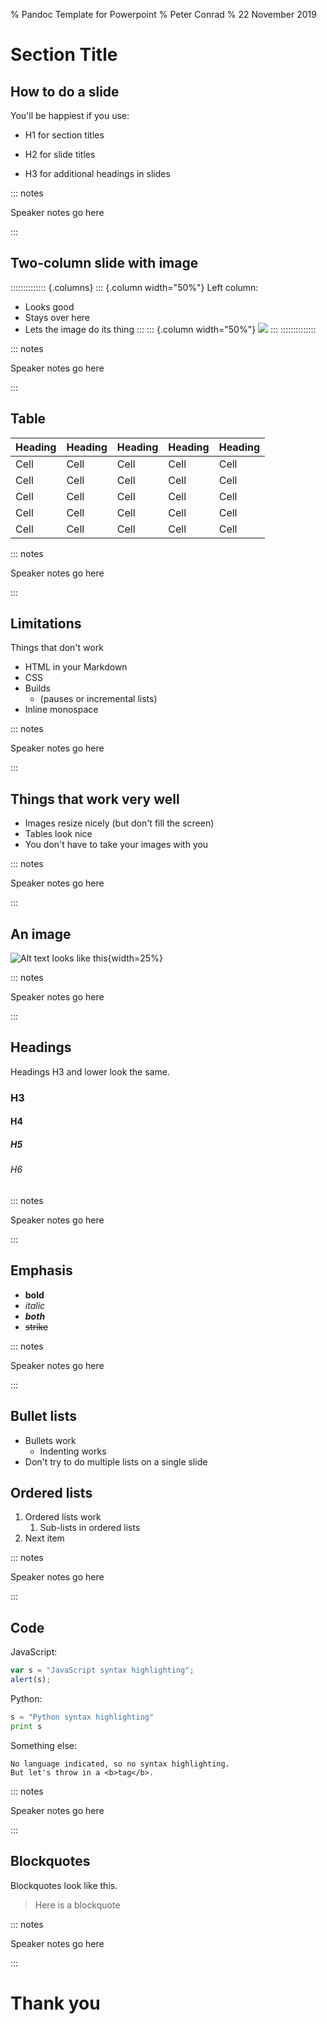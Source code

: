 % Pandoc Template for Powerpoint
% Peter Conrad
% 22 November 2019

# Section Title


## How to do a slide

You'll be happiest if you use:

* H1 for section titles
- H2 for slide titles
+ H3 for additional headings in slides

::: notes

Speaker notes go here

:::

## Two-column slide with image


:::::::::::::: {.columns}
::: {.column width="50%"}
Left column:

- Looks good
- Stays over here
- Lets the image do its thing
:::
::: {.column width="50%"}
![](bench.jpg)
:::
::::::::::::::

::: notes

Speaker notes go here

:::

## Table

| Heading | Heading | Heading | Heading | Heading |
| --- | --- | --- | --- | --- |
| Cell | Cell | Cell | Cell | Cell |
| Cell | Cell | Cell | Cell | Cell |
| Cell | Cell | Cell | Cell | Cell |
| Cell | Cell | Cell | Cell | Cell |
| Cell | Cell | Cell | Cell | Cell |

::: notes

Speaker notes go here

:::

## Limitations

Things that don't work

- HTML in your Markdown
- CSS
- Builds 
  - (pauses or incremental lists)
- Inline monospace

::: notes

Speaker notes go here

:::

## Things that work very well

- Images resize nicely (but don't fill the screen)
- Tables look nice
- You don't have to take your images with you

::: notes

Speaker notes go here

:::

## An image

![Alt text looks like this](bench.jpg){width=25%}

::: notes

Speaker notes go here

:::


## Headings

Headings H3 and lower look the same.

### H3
#### H4
##### H5
###### H6 

::: notes

Speaker notes go here

:::

## Emphasis


- **bold**
- *italic*
- **_both_**
- ~~strike~~

::: notes

Speaker notes go here

:::

## Bullet lists

- Bullets work
  -  Indenting works
- Don't try to do multiple lists on a single slide

## Ordered lists

1. Ordered lists work
   1. Sub-lists in ordered lists 
1. Next item

::: notes

Speaker notes go here

:::

## Code

JavaScript:

```javascript
var s = "JavaScript syntax highlighting";
alert(s);
```
 
Python:

```python
s = "Python syntax highlighting"
print s
```

Something else:
 
```
No language indicated, so no syntax highlighting. 
But let's throw in a <b>tag</b>.
```
::: notes

Speaker notes go here

:::

## Blockquotes

Blockquotes look like this.

> Here is a blockquote


::: notes

Speaker notes go here

:::



# Thank you
